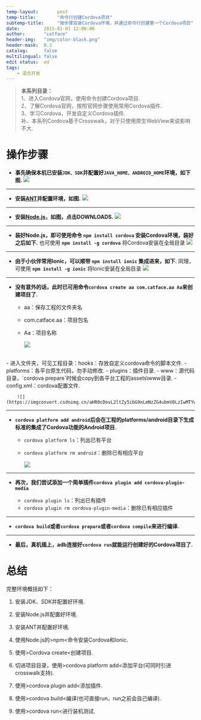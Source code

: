 ```yaml
---
temp-layout:       post
temp-title:        "命令行创建Cordova项目"
subtemp-title:     "按步骤安装Cordova环境，并通过命令行创建第一个Cordova项目"
date:         2015-01-01 12:00:00
author:       "catface"
header-img:   "img/color-black.png"
header-mask:  0.3
catalog:      false
multilingual: false
edit status:  ed
tags:
    - 混合开发
---
```


> **本系列目录：**
> <br>1、进入Cordova官网，使用命令创建Cordova项目.
> <br>2、了解Cordova官网，按照官网步骤使用常用Cordova插件.
> <br>3、学习Cordova，开发自定义Cordova插件.
> <br>补、本系列Cordova基于Crosswalk，对于只使用原生WebView来说影响不大.

# 操作步骤

- **事先确保本机已安装`JDK、SDK`并配置好`JAVA_HOME、ANDROID_HOME`环境，如下图.**
![](https://imgconvert.csdnimg.cn/aHR0cDovL2ltZy5ibG9nLmNzZG4ubmV0LzIwMTYwMTEyMTUzMzE4NjU3)

---

- **安装<a href="http://ant.apache.org/" target="_blank">ANT</a>并配置环境，如图.**
![](https://imgconvert.csdnimg.cn/aHR0cDovL2ltZy5ibG9nLmNzZG4ubmV0LzIwMTYwMTEyMTYyMDAwMjc4)

---

- **安装<a href="https://nodejs.org/en/" target="_blank">Node.js</a>，如图，点击DOWNLOADS.**
![](https://imgconvert.csdnimg.cn/aHR0cDovL2ltZy5ibG9nLmNzZG4ubmV0LzIwMTYwMTEyMTUzNTQ1NjQ2)

---

- **装好Node.js，即可使用命令 `npm install cordova` 安装Cordova环境，装好之后如下.**
也可使用 **`npm install -g cordova`** 将Cordova安装在全局目录
![](https://imgconvert.csdnimg.cn/aHR0cDovL2ltZy5ibG9nLmNzZG4ubmV0LzIwMTYwMTEyMTU0NTExODE2)

---

- **由于小伙伴常用Ionic，可以顺带 `npm install ionic` 集成进来，如下.**
同理，可使用 **`npm install -g ionic`** 将Ionic安装在全局目录
![](https://imgconvert.csdnimg.cn/aHR0cDovL2ltZy5ibG9nLmNzZG4ubmV0LzIwMTYwMTEyMTU0NzI3OTU1)

---

- **没有意外的话，此时已可用命令`cordova create aa com.catface.aa Aa`来创建项目了.**
	
	- aa：保存工程的文件夹名
	- com.catface.aa：项目包名
	- Aa：项目名称

		![](https://imgconvert.csdnimg.cn/aHR0cDovL2ltZy5ibG9nLmNzZG4ubmV0LzIwMTYwMTEyMTU1MzIxNTQw)
<br>
	- 进入文件夹，可见工程目录：hooks：存放自定义cordova命令的脚本文件.
	- platforms：各平台原生代码，勿手动修改.
	- plugins：插件目录.
	- www：源代码目录，`cordova prepare`时候会copy到各平台工程的assets\www目录.
	- config.xml：cordova配置文件.

		![](https://imgconvert.csdnimg.cn/aHR0cDovL2ltZy5ibG9nLmNzZG4ubmV0LzIwMTYwMTEyMTU1NzU2NDYz)

---

- **`cordova platform add android`后会在工程的platforms/android目录下生成标准的集成了Cordova功能的Android项目.**
	
	- `cordova platform ls`：列出已有平台
	- `cordova platform rm android`：删除已有相应平台

		![](https://imgconvert.csdnimg.cn/aHR0cDovL2ltZy5ibG9nLmNzZG4ubmV0LzIwMTYwMTEyMTYwNzMwMTcz)

---

- **再次，我们尝试添加一个简单插件`cordova plugin add cordova-plugin-media`**
	
	- `cordova plugin ls`：列出已有插件
	- `cordova plugin rm cordova-plugin-media`：删除已有相应插件

---

- **`cordova build`或者`cordova prepare`或者`cordova compile`来进行编译.**

---

- **最后，真机插上，adb连接好`cordova run`就能运行创建好的Cordova项目了.**

# 总结
	
完整环境概括如下：

1. 安装JDK、SDK并配置好环境.

2. 安装Node.js并配置好环境.

3. 安装ANT并配置好环境.

4. 使用Node.js的>npm<命令安装Cordova和Ionic.

5. 使用>Cordova create<创建项目.

6. 切进项目目录，使用>cordova platform add<添加平台(可同时引进crosswalk支持).

7. 使用>cordova plugin add<添加插件.

8. 使用>cordova build<编译(也可直接run，run之前会自己编译).

9. 使用>cordova run<进行装机测试.
